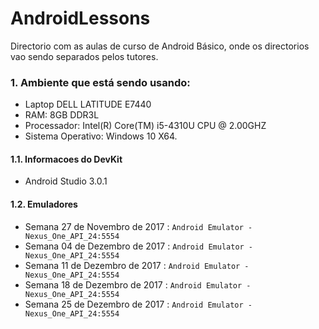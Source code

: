 # AndroidLessons

Directorio com as aulas de curso de Android Básico, onde os directorios vao sendo separados pelos tutores.

### 1. Ambiente que está sendo usando:

- Laptop DELL LATITUDE E7440
- RAM: 8GB DDR3L
- Processador: Intel(R) Core(TM) i5-4310U CPU @ 2.00GHZ
- Sistema Operativo: Windows 10 X64.

#### 1.1. Informacoes do DevKit

- Android Studio 3.0.1

#### 1.2. Emuladores

- Semana 27 de Novembro de 2017 : `Android Emulator - Nexus_One_API_24:5554`
- Semana 04 de Dezembro de 2017 : `Android Emulator - Nexus_One_API_24:5554`
- Semana 11 de Dezembro de 2017 : `Android Emulator - Nexus_One_API_24:5554`
- Semana 18 de Dezembro de 2017 : `Android Emulator - Nexus_One_API_24:5554`
- Semana 25 de Dezembro de 2017 : `Android Emulator - Nexus_One_API_24:5554`
